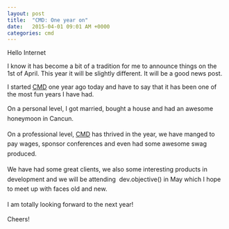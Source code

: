 ```yaml
---
layout: post
title:  "CMD: One year on"
date:   2015-04-01 09:01 AM +0000
categories: cmd
---
```

<p>Hello Internet</p>

<p>I know it has become a bit of a tradition for me to announce things on the 1st of April. This year it will be slightly different. It will be a good news post.&nbsp;</p>

<p>I started <a href="http://charliemikedelta.com">CMD</a> one year ago today and have to say that it has been one of the most fun years I have had.&nbsp;</p>

<p><span style="line-height: 1.6em;">On a personal level, I got married, bought a house and had an awesome honeymoon in Cancun.&nbsp;</span></p>

<p><span style="line-height: 1.6em;">On a professional level, <a href="http://charliemikedelta.com">CMD</a> has thrived in the year, we have manged to pay wages, sponsor conferences and even had some awesome swag produced.&nbsp;</span></p>

<p><span style="line-height: 1.6em;">We have had some great clients, we also some interesting products in development and&nbsp;we will be attending &nbsp;dev.objective() in May which I hope to meet up with faces old and new.&nbsp;</span></p>

<p><span style="line-height: 20.7999992370605px;">I am totally looking forward to the next year!&nbsp;</span></p>

<p><span style="line-height: 20.7999992370605px;">Cheers!</span></p>

<p>&nbsp;</p>

<p>&nbsp;</p>